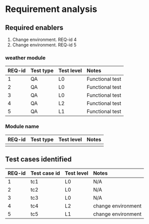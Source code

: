 # Requirement analysis

## Required enablers

1. Change environment. REQ-id 4
2. Change environment. REQ-id 5


### weather module

| **REQ-id** | **Test type** | **Test level** | **Notes**       |
|:-----------|:--------------|:---------------|:----------------|
| 1          | QA            | L0             | Functional test |
| 2          | QA            | L0             | Functional test | 
| 3          | QA            | L0             | Functional test | 
| 4          | QA            | L2             | Functional test | 
| 5          | QA            | L1             | Functional test | 
### Module name

| **REQ-id** | **Test type** | **Test level** | **Notes** |
|:-----------|:--------------|:---------------|:----------|
|            |               |                |           |

## Test cases identified

| **REQ-id** | **Test case id** | **Test level** | **Notes**            |
|:-----------|:-----------------|:---------------|:---------------------|
| 1          | tc1              | L0             | N/A                  |
| 2          | tc2              | L0             | N/A                  | 
| 3          | tc3              | L0             | N/A                  |
| 4          | tc4              | L2             | change environment   |
| 5          | tc5              | L1             | change environment   |